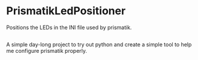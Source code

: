 # PrismatikLedPositioner
Positions the LEDs in the INI file used by prismatik.

##
A simple day-long project to try out python and create a simple tool to help me configure prismatik properly.
